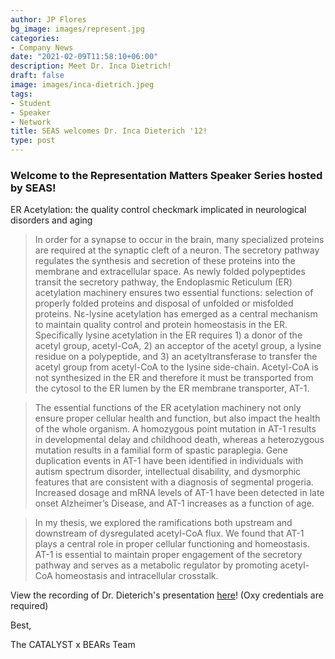 ```yaml
---
author: JP Flores
bg_image: images/represent.jpg
categories:
- Company News
date: "2021-02-09T11:58:10+06:00"
description: Meet Dr. Inca Dietrich!
draft: false
image: images/inca-dietrich.jpeg
tags:
- Student
- Speaker
- Network
title: SEAS welcomes Dr. Inca Dieterich '12!
type: post
---
```


### Welcome to the Representation Matters Speaker Series hosted by SEAS!
</p>

ER Acetylation: the quality control checkmark implicated in neurological disorders and aging 

 </p>

> In order for a synapse to occur in the brain, many specialized proteins are required at the synaptic cleft of a neuron. The secretory pathway regulates the synthesis and secretion of these proteins into the membrane and extracellular space. As newly folded polypeptides transit the secretory pathway, the Endoplasmic Reticulum (ER) acetylation machinery ensures two essential functions: selection of properly folded proteins and disposal of unfolded or misfolded proteins. Nε-lysine acetylation has emerged as a central mechanism to maintain quality control and protein homeostasis in the ER. Specifically lysine acetylation in the ER requires 1) a donor of the acetyl group, acetyl-CoA, 2) an acceptor of the acetyl group, a lysine residue on a polypeptide, and 3) an acetyltransferase to transfer the acetyl group from acetyl-CoA to the lysine side-chain. Acetyl-CoA is not synthesized in the ER and therefore it must be transported from the cytosol to the ER lumen by the ER membrane transporter, AT-1.

> The essential functions of the ER acetylation machinery not only ensure proper cellular health and function, but also impact the health of the whole organism. A homozygous point mutation in AT-1 results in developmental delay and childhood death, whereas a heterozygous mutation results in a familial form of spastic paraplegia. Gene duplication events in AT-1 have been identified in individuals with autism spectrum disorder, intellectual disability, and dysmorphic features that are consistent with a diagnosis of segmental progeria. Increased dosage and mRNA levels of AT-1 have been detected in late onset Alzheimer’s Disease, and AT-1 increases as a function of age.

> In my thesis, we explored the ramifications both upstream and downstream of dysregulated acetyl-CoA flux. We found that AT-1 plays a central role in proper cellular functioning and homeostasis. AT-1 is essential to maintain proper engagement of the secretory pathway and serves as a metabolic regulator by promoting acetyl-CoA homeostasis and intracellular crosstalk.

</p>

View the recording of Dr. Dieterich's presentation [here](https://oxy.hosted.panopto.com/Panopto/Pages/Viewer.aspx?id=7d9de6ef-6fba-4584-9fb9-accb0008d322)! (Oxy credentials are required)


Best,

The CATALYST x BEARs Team
</p>
